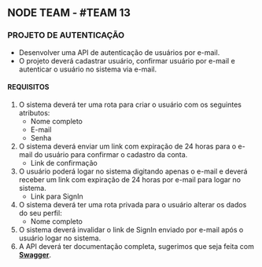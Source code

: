 ## NODE TEAM - #TEAM 13

### PROJETO DE AUTENTICAÇÃO

- Desenvolver uma API de autenticação de usuários por e-mail.
- O projeto deverá cadastrar usuário, confirmar usuário por e-mail e autenticar o usuário no sistema via e-mail.

#### REQUISITOS

1. O sistema deverá ter uma rota para criar o usuário com os seguintes atributos:
   - Nome completo
   - E-mail
   - Senha
2. O sistema deverá enviar um link com expiração de 24 horas para o e-mail do usuário para confirmar o cadastro da conta.
   - Link de confirmação
3. O usuário poderá logar no sistema digitando apenas o e-mail e  deverá receber um link com expiração de 24 horas por e-mail para logar no sistema.
   - Link para SignIn
4. O sistema deverá ter uma rota privada para o usuário alterar os dados do seu perfil:
   - Nome completo
5. O sistema deverá invalidar o link de SignIn enviado por e-mail após o usuário logar no sistema.
6. A API deverá ter documentação completa, sugerimos que seja feita com [**Swagger**](https://swagger.io/).
